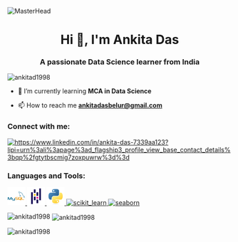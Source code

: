 ![MasterHead](https://st4.depositphotos.com/16138592/26755/v/950/depositphotos_267550534-stock-illustration-doodle-illustration-of-data-science.jpg?forcejpeg=true)
<h1 align="center">Hi 👋, I'm Ankita Das</h1>
<h3 align="center">A passionate Data Science learner from India</h3>

<p align="left"> <img src="https://komarev.com/ghpvc/?username=ankitad1998&label=Profile%20views&color=0e75b6&style=flat" alt="ankitad1998" /> </p>

- 🌱 I’m currently learning **MCA in Data Science**

- 📫 How to reach me **ankitadasbelur@gmail.com**

<h3 align="left">Connect with me:</h3>
<p align="left">
<a href="https://linkedin.com/in/https://www.linkedin.com/in/ankita-das-7339aa123?lipi=urn%3ali%3apage%3ad_flagship3_profile_view_base_contact_details%3bqp%2fgtytbscmig7zoxpuwrw%3d%3d" target="blank"><img align="center" src="https://raw.githubusercontent.com/rahuldkjain/github-profile-readme-generator/master/src/images/icons/Social/linked-in-alt.svg" alt="https://www.linkedin.com/in/ankita-das-7339aa123?lipi=urn%3ali%3apage%3ad_flagship3_profile_view_base_contact_details%3bqp%2fgtytbscmig7zoxpuwrw%3d%3d" height="30" width="40" /></a>
</p>

<h3 align="left">Languages and Tools:</h3>
<p align="left"> <a href="https://www.mysql.com/" target="_blank" rel="noreferrer"> <img src="https://raw.githubusercontent.com/devicons/devicon/master/icons/mysql/mysql-original-wordmark.svg" alt="mysql" width="40" height="40"/> </a> <a href="https://pandas.pydata.org/" target="_blank" rel="noreferrer"> <img src="https://raw.githubusercontent.com/devicons/devicon/2ae2a900d2f041da66e950e4d48052658d850630/icons/pandas/pandas-original.svg" alt="pandas" width="40" height="40"/> </a> <a href="https://www.python.org" target="_blank" rel="noreferrer"> <img src="https://raw.githubusercontent.com/devicons/devicon/master/icons/python/python-original.svg" alt="python" width="40" height="40"/> </a> <a href="https://scikit-learn.org/" target="_blank" rel="noreferrer"> <img src="https://upload.wikimedia.org/wikipedia/commons/0/05/Scikit_learn_logo_small.svg" alt="scikit_learn" width="40" height="40"/> </a> <a href="https://seaborn.pydata.org/" target="_blank" rel="noreferrer"> <img src="https://seaborn.pydata.org/_images/logo-mark-lightbg.svg" alt="seaborn" width="40" height="40"/> </a> </p>

<p><img align="left" src="https://github-readme-stats.vercel.app/api/top-langs?username=ankitad1998&show_icons=true&locale=en&layout=compact" alt="ankitad1998" /></p>

<p>&nbsp;<img align="center" src="https://github-readme-stats.vercel.app/api?username=ankitad1998&show_icons=true&locale=en" alt="ankitad1998" /></p>

<p><img align="center" src="https://github-readme-streak-stats.herokuapp.com/?user=ankitad1998&" alt="ankitad1998" /></p>
